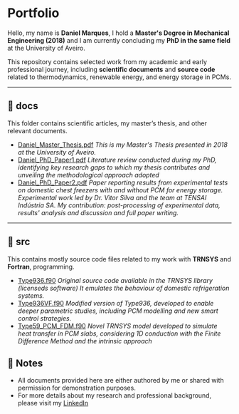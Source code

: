 # Portfolio

Hello, my name is **Daniel Marques**, I hold a **Master's Degree in Mechanical Engineering (2018)** and I am currently concluding my **PhD in the same field** at the University of Aveiro.

This repository contains selected work from my academic and early professional journey, including **scientific documents** and **source code** related to thermodynamics, renewable energy, and energy storage in PCMs.

---
## 📂 docs
This folder contains scientific articles, my master’s thesis, and other relevant documents.
- [Daniel_Master_Thesis.pdf](docs/Daniel_Master_Thesis.pdf)
*This is my Master's Thesis presented in 2018 at the University of Aveiro.* 
- [Daniel_PhD_Paper1.pdf](docs/Daniel_PhD_Paper1.pdf)
*Literature review conducted during my PhD, identifying key research gaps to which my thesis contributes and unveiling the methodological approach adopted*
- [Daniel_PhD_Paper2.pdf](docs/Daniel_PhD_Paper2.pdf)
*Paper reporting results from experimental tests on domestic chest freezers with and without PCM for energy storage. Experimental work led by Dr. Vitor Silva and the team at TENSAI Indústria SA. My contribution: post-processing of experimental data, results' analysis and discussion and full paper writing.*

---
## 📂 src
This contains mostly source code files related to my work with **TRNSYS** and **Fortran**, programming.
- [Type936.f90](src/Type936.f90)
*Original source code available in the TRNSYS library (licenseds software)
It emulates the behaviour of domestic refrigeration systems.*
- [Type936VF.f90](src/Type936VF.f90)
*Modified version of Type936, developed to enable deeper parametric studies, including PCM modelling and new smart control strategies.*
- [Type59_PCM_FDM.f90](src/Type59_PCM_FDM.f90)
*Novel TRNSYS model developed to simulate heat transfer in PCM slabs, considering 1D conduction with the Finite Difference Method and the intrinsic approach*


## 🔗 Notes
- All documents provided here are either authored by me or shared with permission for demonstration purposes.  
- For more details about my research and professional background, please visit my [LinkedIn](https://www.linkedin.com/in/danielmarqueseng/)
